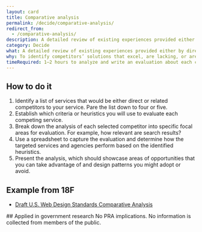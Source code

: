 ```yaml
---
layout: card
title: Comparative analysis
permalink: /decide/comparative-analysis/
redirect_from:
  - /comparative-analysis/
description: A detailed review of existing experiences provided either by direct competitors or by related agencies or services.
category: Decide
what: A detailed review of existing experiences provided either by direct competitors or by related agencies or services.
why: To identify competitors’ solutions that excel, are lacking, or are missing critical design elements. Comparative analysis can give you a competitive edge by identifying opportunities, gaps in other services, and potential design patterns to adopt or avoid.
timeRequired: 1–2 hours to analyze and write an evaluation about each competitor.
---
```

## How to do it

1. Identify a list of services that would be either direct or related competitors to your service.  Pare the list down to four or five.
1. Establish which criteria or heuristics you will use to evaluate each competing service.
1. Break down the analysis of each selected competitor into specific focal areas for evaluation. For example, how relevant are search results?
1. Use a spreadsheet to capture the evaluation and determine how the targeted services and agencies perform based on the identified heuristics.
1. Present the analysis, which should showcase areas of opportunities that you can take advantage of and design patterns you might adopt or avoid.  

<section class="method--section method--section--18f-example" markdown="1" >

## Example from 18F

- <a href="https://github.com/18F/web-design-standards/wiki/Comparative-Analysis">Draft U.S. Web Design Standards Comparative Analysis</a>

</section>

<section class="method--section method--section--government-considerations" markdown="1" >
## Applied in government research
No PRA implications. No information is collected from members of the public.
</section>
